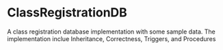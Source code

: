 # ClassRegistrationDB
A class registration database implementation with some sample data.
The implementation inclue Inheritance, Correctness, Triggers, and Procedures
